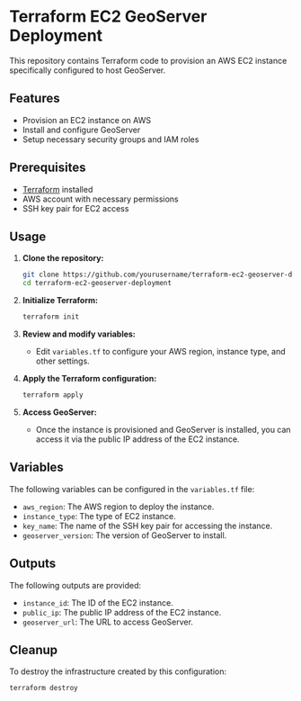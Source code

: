# Terraform EC2 GeoServer Deployment

This repository contains Terraform code to provision an AWS EC2 instance specifically configured to host GeoServer. 

## Features

- Provision an EC2 instance on AWS
- Install and configure GeoServer
- Setup necessary security groups and IAM roles

## Prerequisites

- [Terraform](https://www.terraform.io/downloads.html) installed
- AWS account with necessary permissions
- SSH key pair for EC2 access

## Usage

1. **Clone the repository:**
    ```sh
    git clone https://github.com/yourusername/terraform-ec2-geoserver-deployment.git
    cd terraform-ec2-geoserver-deployment
    ```

2. **Initialize Terraform:**
    ```sh
    terraform init
    ```

3. **Review and modify variables:**
    - Edit `variables.tf` to configure your AWS region, instance type, and other settings.

4. **Apply the Terraform configuration:**
    ```sh
    terraform apply
    ```

5. **Access GeoServer:**
    - Once the instance is provisioned and GeoServer is installed, you can access it via the public IP address of the EC2 instance.

## Variables

The following variables can be configured in the `variables.tf` file:

- `aws_region`: The AWS region to deploy the instance.
- `instance_type`: The type of EC2 instance.
- `key_name`: The name of the SSH key pair for accessing the instance.
- `geoserver_version`: The version of GeoServer to install.

## Outputs

The following outputs are provided:

- `instance_id`: The ID of the EC2 instance.
- `public_ip`: The public IP address of the EC2 instance.
- `geoserver_url`: The URL to access GeoServer.

## Cleanup

To destroy the infrastructure created by this configuration:

```sh
terraform destroy
